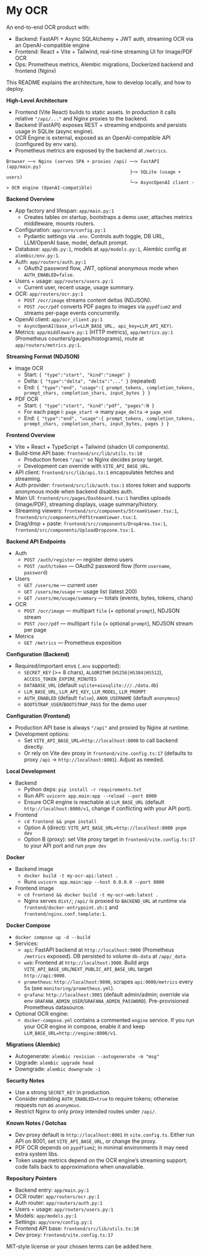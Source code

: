 My OCR
======

An end-to-end OCR product with:
- Backend: FastAPI + Async SQLAlchemy + JWT auth, streaming OCR via an OpenAI-compatible engine
- Frontend: React + Vite + Tailwind, real-time streaming UI for Image/PDF OCR
- Ops: Prometheus metrics, Alembic migrations, Dockerized backend and frontend (Nginx)

This README explains the architecture, how to develop locally, and how to deploy.

**High-Level Architecture**
- Frontend (Vite React) builds to static assets. In production it calls relative `"/api/..."` and Nginx proxies to the backend.
- Backend (FastAPI) exposes REST + streaming endpoints and persists usage in SQLite (async engine).
- OCR Engine is external, exposed as an OpenAI-compatible API (configured by env vars).
- Prometheus metrics are exposed by the backend at `/metrics`.

```
Browser ──> Nginx (serves SPA + proxies /api) ──> FastAPI (app/main.py)
                                              ├─> SQLite (usage + users)
                                              └─> AsyncOpenAI client -> OCR engine (OpenAI-compatible)
```

**Backend Overview**
- App factory and lifespan: `app/main.py:1`
  - Creates tables on startup, bootstraps a demo user, attaches metrics middleware, mounts routers.
- Configuration: `app/core/config.py:1`
  - Pydantic settings via `.env`. Controls auth toggle, DB URL, LLM/OpenAI base, model, default prompt.
- Database: `app/db.py:1`, models at `app/models.py:1`, Alembic config at `alembic/env.py:1`.
- Auth: `app/routers/auth.py:1`
  - OAuth2 password flow, JWT, optional anonymous mode when `AUTH_ENABLED=false`.
- Users + usage: `app/routers/users.py:1`
  - Current user, recent usage, usage summary.
- OCR: `app/routers/ocr.py:1`
  - `POST /ocr/image` streams content deltas (NDJSON).
  - `POST /ocr/pdf` converts PDF pages to images via `pypdfium2` and streams per-page events concurrently.
- OpenAI client: `app/ocr_client.py:1`
  - `AsyncOpenAI(base_url=LLM_BASE_URL, api_key=LLM_API_KEY)`.
- Metrics: `app/middleware.py:1` (HTTP metrics), `app/metrics.py:1` (Prometheus counters/gauges/histograms), route at `app/routers/metrics.py:1`.

**Streaming Format (NDJSON)**
- Image OCR
  - Start: `{ "type":"start", "kind":"image" }`
  - Delta: `{ "type":"delta", "delta":"..." }` (repeated)
  - End: `{ "type":"end", "usage":{ prompt_tokens, completion_tokens, prompt_chars, completion_chars, input_bytes } }`
- PDF OCR
  - Start: `{ "type":"start", "kind":"pdf", "pages":N }`
  - For each page i: `page_start` → many `page_delta` → `page_end`
  - End: `{ "type":"end", "usage":{ prompt_tokens, completion_tokens, prompt_chars, completion_chars, input_bytes, pages } }`

**Frontend Overview**
- Vite + React + TypeScript + Tailwind (shadcn UI components).
- Build-time API base: `frontend/src/lib/utils.ts:10`
  - Production forces `"/api"` so Nginx decides proxy target.
  - Development can override with `VITE_API_BASE_URL`.
- API client: `frontend/src/lib/api.ts:1` encapsulates fetches and streaming.
- Auth provider: `frontend/src/lib/auth.tsx:1` stores token and supports anonymous mode when backend disables auth.
- Main UI: `frontend/src/pages/Dashboard.tsx:1` handles uploads (image/PDF), streaming displays, usage summary/history.
- Streaming viewers: `frontend/src/components/StreamViewer.tsx:1`, `frontend/src/components/PdfStreamViewer.tsx:1`.
- Drag/drop + paste: `frontend/src/components/DropArea.tsx:1`, `frontend/src/components/UploadDropzone.tsx:1`.

**Backend API Endpoints**
- Auth
  - `POST /auth/register` — register demo users
  - `POST /auth/token` — OAuth2 password flow (form `username`, `password`)
- Users
  - `GET /users/me` — current user
  - `GET /users/me/usage` — usage list (latest 200)
  - `GET /users/me/usage/summary` — totals (events, bytes, tokens, chars)
- OCR
  - `POST /ocr/image` — multipart `file` (+ optional `prompt`), NDJSON stream
  - `POST /ocr/pdf` — multipart `file` (+ optional `prompt`), NDJSON stream per page
- Metrics
  - `GET /metrics` — Prometheus exposition

**Configuration (Backend)**
- Required/important envs (`.env` supported):
  - `SECRET_KEY` (>= 8 chars), `ALGORITHM` (`HS256|HS384|HS512`), `ACCESS_TOKEN_EXPIRE_MINUTES`
  - `DATABASE_URL` (default `sqlite+aiosqlite:///./data.db`)
  - `LLM_BASE_URL`, `LLM_API_KEY`, `LLM_MODEL`, `LLM_PROMPT`
  - `AUTH_ENABLED` (default `false`), `ANON_USERNAME` (default `anonymous`)
  - `BOOTSTRAP_USER`/`BOOTSTRAP_PASS` for the demo user

**Configuration (Frontend)**
- Production API base is always `"/api"` and proxied by Nginx at runtime.
- Development options:
  - Set `VITE_API_BASE_URL=http://localhost:8000` to call backend directly.
  - Or rely on Vite dev proxy in `frontend/vite.config.ts:17` (defaults to proxy `/api` → `http://localhost:8001`). Adjust as needed.

**Local Development**
- Backend
  - Python deps: `pip install -r requirements.txt`
  - Run API: `uvicorn app.main:app --reload --port 8000`
  - Ensure OCR engine is reachable at `LLM_BASE_URL` (default `http://localhost:8000/v1`, change if conflicting with your API port).
- Frontend
  - `cd frontend && pnpm install`
  - Option A (direct): `VITE_API_BASE_URL=http://localhost:8000 pnpm dev`
  - Option B (proxy): set Vite proxy target in `frontend/vite.config.ts:17` to your API port and run `pnpm dev`

**Docker**
- Backend image
  - `docker build -t my-ocr-api:latest .`
  - Runs `uvicorn app.main:app --host 0.0.0.0 --port 8000`
- Frontend image
  - `cd frontend && docker build -t my-ocr-web:latest .`
  - Nginx serves `dist/`; `/api/` is proxied to `BACKEND_URL` at runtime via `frontend/docker-entrypoint.sh:1` and `frontend/nginx.conf.template:1`.

**Docker Compose**
- `docker compose up -d --build`
- Services:
  - `api`: FastAPI backend at `http://localhost:9000` (Prometheus `/metrics` exposed). DB persisted to volume `db-data` at `/app/_data`.
  - `web`: Frontend at `http://localhost:3000`. Build args `VITE_API_BASE_URL`/`NEXT_PUBLIC_API_BASE_URL` target `http://api:9000`.
  - `prometheus`: `http://localhost:9090`, scrapes `api:9000/metrics` every 5s (see `monitoring/prometheus.yml`).
  - `grafana`: `http://localhost:3001` (default admin/admin; override via env `GRAFANA_ADMIN_USER`/`GRAFANA_ADMIN_PASSWORD`). Pre-provisioned Prometheus datasource.
- Optional OCR engine:
  - `docker-compose.yml` contains a commented `engine` service. If you run your OCR engine in compose, enable it and keep `LLM_BASE_URL=http://engine:8000/v1`.

**Migrations (Alembic)**
- Autogenerate: `alembic revision --autogenerate -m "msg"`
- Upgrade: `alembic upgrade head`
- Downgrade: `alembic downgrade -1`

**Security Notes**
- Use a strong `SECRET_KEY` in production.
- Consider enabling `AUTH_ENABLED=true` to require tokens; otherwise requests run as `anonymous`.
- Restrict Nginx to only proxy intended routes under `/api/`.

**Known Notes / Gotchas**
- Dev proxy default is `http://localhost:8001` in `vite.config.ts`. Either run API on 8001, set `VITE_API_BASE_URL`, or change the proxy.
- PDF OCR depends on `pypdfium2`; in minimal environments it may need extra system libs.
- Token usage metrics depend on the OCR engine’s streaming support; code falls back to approximations when unavailable.

**Repository Pointers**
- Backend entry: `app/main.py:1`
- OCR router: `app/routers/ocr.py:1`
- Auth router: `app/routers/auth.py:1`
- Users + usage: `app/routers/users.py:1`
- Models: `app/models.py:1`
- Settings: `app/core/config.py:1`
- Frontend API base: `frontend/src/lib/utils.ts:10`
- Dev proxy: `frontend/vite.config.ts:17`

MIT-style license or your chosen terms can be added here.
